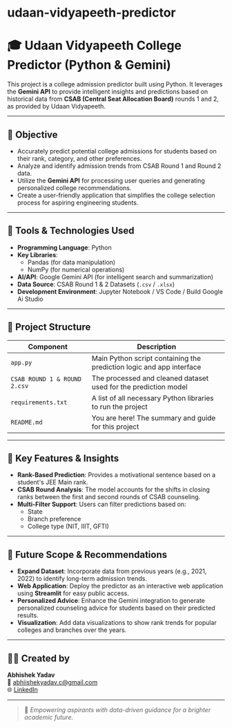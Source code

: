# udaan-vidyapeeth-predictor
# 🎓 Udaan Vidyapeeth College Predictor (Python & Gemini)

This project is a college admission predictor built using Python. It leverages the **Gemini API** to provide intelligent insights and predictions based on historical data from **CSAB (Central Seat Allocation Board)** rounds 1 and 2, as provided by Udaan Vidyapeeth.

---

## 🎯 Objective

- Accurately predict potential college admissions for students based on their rank, category, and other preferences.
- Analyze and identify admission trends from CSAB Round 1 and Round 2 data.
- Utilize the **Gemini API** for processing user queries and generating personalized college recommendations.
- Create a user-friendly application that simplifies the college selection process for aspiring engineering students.

---

## 🧰 Tools & Technologies Used

- **Programming Language**: Python
- **Key Libraries**: 
  - Pandas (for data manipulation)
  - NumPy (for numerical operations)
- **AI/API**: Google Gemini API (for intelligent search and summarization)
- **Data Source**: CSAB Round 1 & 2 Datasets (`.csv` / `.xlsx`)
- **Development Environment**: Jupyter Notebook / VS Code / Build Google Ai Studio

---

## 📂 Project Structure

| Component               | Description                                                       |
|-------------------------|-------------------------------------------------------------------|
| `app.py`  | Main Python script containing the prediction logic and app interface |
| `CSAB ROUND 1 & ROUND 2.csv` | The processed and cleaned dataset used for the prediction model   |
| `requirements.txt`      | A list of all necessary Python libraries to run the project       |
| `README.md`             | You are here! The summary and guide for this project              |

---

## 🧠 Key Features & Insights

- **Rank-Based Prediction**: Provides a motivational sentence based on a student's JEE Main rank.
- **CSAB Round Analysis**: The model accounts for the shifts in closing ranks between the first and second rounds of CSAB counseling.
- **Multi-Filter Support**: Users can filter predictions based on:
  - State
  - Branch preference
  - College type (NIT, IIIT, GFTI)

---

## 📝 Future Scope & Recommendations

- **Expand Dataset**: Incorporate data from previous years (e.g., 2021, 2022) to identify long-term admission trends.
- **Web Application**: Deploy the predictor as an interactive web application using **Streamlit** for easy public access.
- **Personalized Advice**: Enhance the Gemini integration to generate personalized counseling advice for students based on their predicted results.
- **Visualization**: Add data visualizations to show rank trends for popular colleges and branches over the years.

---

## 🙋‍♂️ Created by

**Abhishek Yadav**  
📧 [abhiishekyadav.c@gmail.com](mailto:abhiishekyadav.c@gmail.com)  
🌐 [LinkedIn](www.linkedin.com/in/Abhiishek-Yadav)

---

> 🎯 _Empowering aspirants with data-driven guidance for a brighter academic future._


